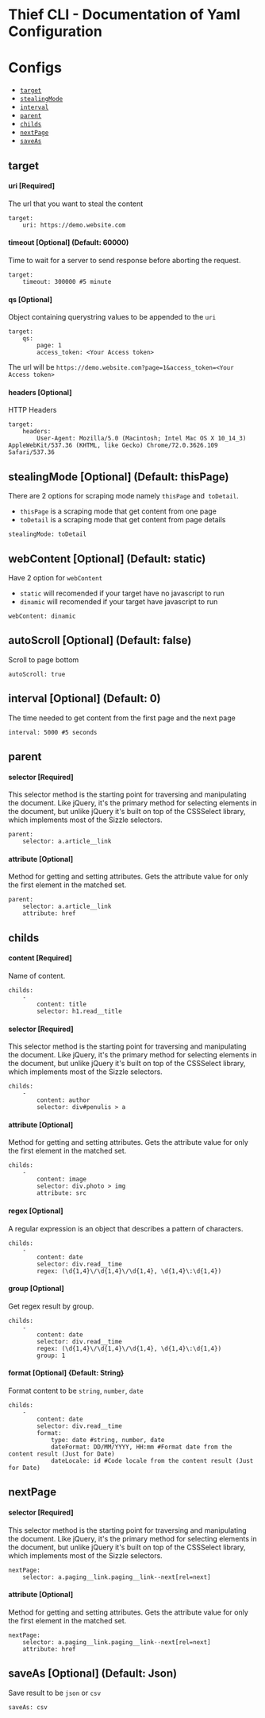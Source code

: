 Thief CLI - Documentation of Yaml Configuration
=========

# Configs
<!-- configs -->
* [`target`](#target)
* [`stealingMode`](#stealingmode-optional-default-thispage)
* [`interval`](#interval-optional-default-0)
* [`parent`](#parent)
* [`childs`](#childs)
* [`nextPage`](#nextPage)
* [`saveAs`](#saveas-optional-default-json)

## target

#### uri [Required]
The url that you want to steal the content

```
target:
    uri: https://demo.website.com
```

#### timeout [Optional] (Default: 60000)
Time to wait for a server to send response before aborting the request.

```
target:
    timeout: 300000 #5 minute
```

#### qs [Optional]
Object containing querystring values to be appended to the `uri`

```
target:
    qs:
        page: 1
        access_token: <Your Access token>
```

The url will be `https://demo.website.com?page=1&access_token=<Your Access token>`

#### headers [Optional]
HTTP Headers

```
target:
    headers:
        User-Agent: Mozilla/5.0 (Macintosh; Intel Mac OS X 10_14_3) AppleWebKit/537.36 (KHTML, like Gecko) Chrome/72.0.3626.109 Safari/537.36
```

## stealingMode [Optional] (Default: thisPage)
There are 2 options for scraping mode namely `thisPage` and` toDetail`.

* `thisPage` is a scraping mode that get content from one page
* `toDetail` is a scraping mode that get content from page details

```
stealingMode: toDetail
```

## webContent [Optional] (Default: static)
Have 2 option for `webContent`
* `static` will recomended if your target have no javascript to run
* `dinamic` will recomended if your target have javascript to run

```
webContent: dinamic
```

## autoScroll [Optional] (Default: false)
Scroll to page bottom

```
autoScroll: true
```

## interval [Optional] (Default: 0)
The time needed to get content from the first page and the next page

```
interval: 5000 #5 seconds
```

## parent

#### selector [Required]
This selector method is the starting point for traversing and manipulating the document. Like jQuery, it's the primary method for selecting elements in the document, but unlike jQuery it's built on top of the CSSSelect library, which implements most of the Sizzle selectors.

```
parent:
    selector: a.article__link
```

#### attribute [Optional]
Method for getting and setting attributes. Gets the attribute value for only the first element in the matched set.

```
parent:
    selector: a.article__link
    attribute: href
```

## childs

#### content [Required]
Name of content.

```
childs:
    -
        content: title
        selector: h1.read__title
```

#### selector [Required]
This selector method is the starting point for traversing and manipulating the document. Like jQuery, it's the primary method for selecting elements in the document, but unlike jQuery it's built on top of the CSSSelect library, which implements most of the Sizzle selectors.

```
childs:
    -
        content: author
        selector: div#penulis > a
```

#### attribute [Optional]
Method for getting and setting attributes. Gets the attribute value for only the first element in the matched set.

```
childs:
    -
        content: image
        selector: div.photo > img
        attribute: src
```

#### regex [Optional]
A regular expression is an object that describes a pattern of characters.

```
childs:
    -
        content: date
        selector: div.read__time
        regex: (\d{1,4}\/\d{1,4}\/\d{1,4}, \d{1,4}\:\d{1,4})
```

#### group [Optional]
Get regex result by group.

```
childs:
    -
        content: date
        selector: div.read__time
        regex: (\d{1,4}\/\d{1,4}\/\d{1,4}, \d{1,4}\:\d{1,4})
        group: 1
```

#### format [Optional] {Default: String}
Format content to be `string`, `number`, `date`

```
childs:
    -
        content: date
        selector: div.read__time
        format:
            type: date #string, number, date
            dateFormat: DD/MM/YYYY, HH:mm #Format date from the content result (Just for Date)
            dateLocale: id #Code locale from the content result (Just for Date)
```

## nextPage

#### selector [Required]
This selector method is the starting point for traversing and manipulating the document. Like jQuery, it's the primary method for selecting elements in the document, but unlike jQuery it's built on top of the CSSSelect library, which implements most of the Sizzle selectors.

```
nextPage:
    selector: a.paging__link.paging__link--next[rel=next]
```

#### attribute [Optional]
Method for getting and setting attributes. Gets the attribute value for only the first element in the matched set.

```
nextPage:
    selector: a.paging__link.paging__link--next[rel=next]
    attribute: href
```

## saveAs [Optional] (Default: Json)
Save result to be `json` or `csv`

```
saveAs: csv
```

<!-- configsstop -->